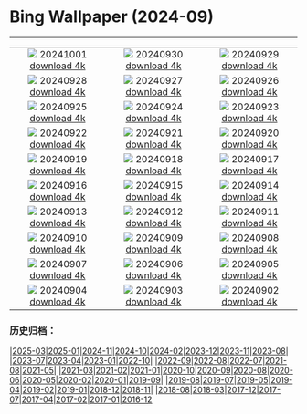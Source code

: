 # Bing Wallpaper (2024-09)
**************
| | | |
| :----: | :----: | :----: |
| ![](https://www.bing.com/th?id=OHR.HalfDomeYosemite_IT-IT2723116418_1920x1080.jpg) 20241001 [download 4k](https://www.bing.com/th?id=OHR.HalfDomeYosemite_IT-IT2723116418_UHD.jpg) | ![](https://www.bing.com/th?id=OHR.WalrusNorway_IT-IT2593695501_1920x1080.jpg) 20240930 [download 4k](https://www.bing.com/th?id=OHR.WalrusNorway_IT-IT2593695501_UHD.jpg) | ![](https://www.bing.com/th?id=OHR.ConnecticutBridge_IT-IT2485348656_1920x1080.jpg) 20240929 [download 4k](https://www.bing.com/th?id=OHR.ConnecticutBridge_IT-IT2485348656_UHD.jpg) |
| ![](https://www.bing.com/th?id=OHR.FloridaSeashore_IT-IT3615650453_1920x1080.jpg) 20240928 [download 4k](https://www.bing.com/th?id=OHR.FloridaSeashore_IT-IT3615650453_UHD.jpg) | ![](https://www.bing.com/th?id=OHR.VeniceAerial_IT-IT9053737522_1920x1080.jpg) 20240927 [download 4k](https://www.bing.com/th?id=OHR.VeniceAerial_IT-IT9053737522_UHD.jpg) | ![](https://www.bing.com/th?id=OHR.WindRiverAlaska_IT-IT8914553087_1920x1080.jpg) 20240926 [download 4k](https://www.bing.com/th?id=OHR.WindRiverAlaska_IT-IT8914553087_UHD.jpg) |
| ![](https://www.bing.com/th?id=OHR.FestivalMedioevo_IT-IT1145169158_1920x1080.jpg) 20240925 [download 4k](https://www.bing.com/th?id=OHR.FestivalMedioevo_IT-IT1145169158_UHD.jpg) | ![](https://www.bing.com/th?id=OHR.SkaftafellWaterfall_IT-IT8228006063_1920x1080.jpg) 20240924 [download 4k](https://www.bing.com/th?id=OHR.SkaftafellWaterfall_IT-IT8228006063_UHD.jpg) | ![](https://www.bing.com/th?id=OHR.IcebergOtter_IT-IT1022264475_1920x1080.jpg) 20240923 [download 4k](https://www.bing.com/th?id=OHR.IcebergOtter_IT-IT1022264475_UHD.jpg) |
| ![](https://www.bing.com/th?id=OHR.AutumnCumbria_IT-IT4193827391_1920x1080.jpg) 20240922 [download 4k](https://www.bing.com/th?id=OHR.AutumnCumbria_IT-IT4193827391_UHD.jpg) | ![](https://www.bing.com/th?id=OHR.MunichBeerfest_IT-IT3943225360_1920x1080.jpg) 20240921 [download 4k](https://www.bing.com/th?id=OHR.MunichBeerfest_IT-IT3943225360_UHD.jpg) | ![](https://www.bing.com/th?id=OHR.OcracokeLight_IT-IT0714167310_1920x1080.jpg) 20240920 [download 4k](https://www.bing.com/th?id=OHR.OcracokeLight_IT-IT0714167310_UHD.jpg) |
| ![](https://www.bing.com/th?id=OHR.PiratePlayground_IT-IT1371008895_1920x1080.jpg) 20240919 [download 4k](https://www.bing.com/th?id=OHR.PiratePlayground_IT-IT1371008895_UHD.jpg) | ![](https://www.bing.com/th?id=OHR.GujoHachiman_IT-IT6052956461_1920x1080.jpg) 20240918 [download 4k](https://www.bing.com/th?id=OHR.GujoHachiman_IT-IT6052956461_UHD.jpg) | ![](https://www.bing.com/th?id=OHR.MidAutumnSingapore_IT-IT4809811002_1920x1080.jpg) 20240917 [download 4k](https://www.bing.com/th?id=OHR.MidAutumnSingapore_IT-IT4809811002_UHD.jpg) |
| ![](https://www.bing.com/th?id=OHR.SunriseWallabies_IT-IT9509274340_1920x1080.jpg) 20240916 [download 4k](https://www.bing.com/th?id=OHR.SunriseWallabies_IT-IT9509274340_UHD.jpg) | ![](https://www.bing.com/th?id=OHR.EltzCastle_IT-IT5701748731_1920x1080.jpg) 20240915 [download 4k](https://www.bing.com/th?id=OHR.EltzCastle_IT-IT5701748731_UHD.jpg) | ![](https://www.bing.com/th?id=OHR.RapaNuiSunrise_IT-IT0245342035_1920x1080.jpg) 20240914 [download 4k](https://www.bing.com/th?id=OHR.RapaNuiSunrise_IT-IT0245342035_UHD.jpg) |
| ![](https://www.bing.com/th?id=OHR.PointReyes_IT-IT5474541020_1920x1080.jpg) 20240913 [download 4k](https://www.bing.com/th?id=OHR.PointReyes_IT-IT5474541020_UHD.jpg) | ![](https://www.bing.com/th?id=OHR.DolphinReunion_IT-IT1645140668_1920x1080.jpg) 20240912 [download 4k](https://www.bing.com/th?id=OHR.DolphinReunion_IT-IT1645140668_UHD.jpg) | ![](https://www.bing.com/th?id=OHR.CalabriaPeperoncino_IT-IT5208415155_1920x1080.jpg) 20240911 [download 4k](https://www.bing.com/th?id=OHR.CalabriaPeperoncino_IT-IT5208415155_UHD.jpg) |
| ![](https://www.bing.com/th?id=OHR.BridgeLisbon_IT-IT5048654702_1920x1080.jpg) 20240910 [download 4k](https://www.bing.com/th?id=OHR.BridgeLisbon_IT-IT5048654702_UHD.jpg) | ![](https://www.bing.com/th?id=OHR.IguazuRainbow_IT-IT4779268269_1920x1080.jpg) 20240909 [download 4k](https://www.bing.com/th?id=OHR.IguazuRainbow_IT-IT4779268269_UHD.jpg) | ![](https://www.bing.com/th?id=OHR.StockholmLibrary_IT-IT4633404015_1920x1080.jpg) 20240908 [download 4k](https://www.bing.com/th?id=OHR.StockholmLibrary_IT-IT4633404015_UHD.jpg) |
| ![](https://www.bing.com/th?id=OHR.FestaRificolona_IT-IT8489654769_1920x1080.jpg) 20240907 [download 4k](https://www.bing.com/th?id=OHR.FestaRificolona_IT-IT8489654769_UHD.jpg) | ![](https://www.bing.com/th?id=OHR.GlenariffPark_IT-IT4424875545_1920x1080.jpg) 20240906 [download 4k](https://www.bing.com/th?id=OHR.GlenariffPark_IT-IT4424875545_UHD.jpg) | ![](https://www.bing.com/th?id=OHR.TIFF2024_IT-IT6965030073_1920x1080.jpg) 20240905 [download 4k](https://www.bing.com/th?id=OHR.TIFF2024_IT-IT6965030073_UHD.jpg) |
| ![](https://www.bing.com/th?id=OHR.DuskyOwls_IT-IT6847895557_1920x1080.jpg) 20240904 [download 4k](https://www.bing.com/th?id=OHR.DuskyOwls_IT-IT6847895557_UHD.jpg) | ![](https://www.bing.com/th?id=OHR.AlpineLakes_IT-IT6756138209_1920x1080.jpg) 20240903 [download 4k](https://www.bing.com/th?id=OHR.AlpineLakes_IT-IT6756138209_UHD.jpg) | ![](https://www.bing.com/th?id=OHR.BuracodasAraras_IT-IT6602971227_1920x1080.jpg) 20240902 [download 4k](https://www.bing.com/th?id=OHR.BuracodasAraras_IT-IT6602971227_UHD.jpg) |

### 历史归档：

|[2025-03](bing/2025-03/2025-03.md)|[2025-01](bing/2025-01/2025-01.md)|[2024-11](bing/2024-11/2024-11.md)|[2024-10](bing/2024-10/2024-10.md)|[2024-02](bing/2024-02/2024-02.md)|[2023-12](bing/2023-12/2023-12.md)|[2023-11](bing/2023-11/2023-11.md)|[2023-08](bing/2023-08/2023-08.md)|
|[2023-07](bing/2023-07/2023-07.md)|[2023-04](bing/2023-04/2023-04.md)|[2023-01](bing/2023-01/2023-01.md)|[2022-10](bing/2022-10/2022-10.md)|
|[2022-09](bing/2022-09/2022-09.md)|[2022-08](bing/2022-08/2022-08.md)|[2022-07](bing/2022-07/2022-07.md)|[2021-08](bing/2021-08/2021-08.md)|[2021-05](bing/2021-05/2021-05.md)|
|[2021-03](bing/2021-03/2021-03.md)|[2021-02](bing/2021-02/2021-02.md)|[2021-01](bing/2021-01/2021-01.md)|[2020-10](bing/2020-10/2020-10.md)|[2020-09](bing/2020-09/2020-09.md)|[2020-08](bing/2020-08/2020-08.md)|[2020-06](bing/2020-06/2020-06.md)|[2020-05](bing/2020-05/2020-05.md)|[2020-02](bing/2020-02/2020-02.md)|[2020-01](bing/2020-01/2020-01.md)|[2019-09](bing/2019-09/2019-09.md)|
|[2019-08](bing/2019-08/2019-08.md)|[2019-07](bing/2019-07/2019-07.md)|[2019-05](bing/2019-05/2019-05.md)|[2019-04](bing/2019-04/2019-04.md)|[2019-02](bing/2019-02/2019-02.md)|[2019-01](bing/2019-01/2019-01.md)|[2018-12](bing/2018-12/2018-12.md)|[2018-11](bing/2018-11/2018-11.md)|
|[2018-08](bing/2018-08/2018-08.md)|[2018-03](bing/2018-03/2018-03.md)|[2017-12](bing/2017-12/2017-12.md)|[2017-07](bing/2017-07/2017-07.md)|[2017-04](bing/2017-04/2017-04.md)|[2017-02](bing/2017-02/2017-02.md)|[2017-01](bing/2017-01/2017-01.md)|[2016-12](bing/2016-12/2016-12.md)